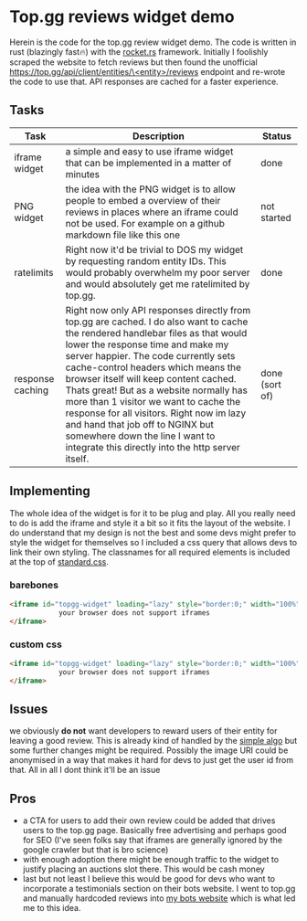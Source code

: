 # Top.gg reviews widget demo
Herein is the code for the top.gg review widget demo. The code is written in rust (blazingly fast🔥) with the [rocket.rs](https://rocket.rs/) framework. Initially I foolishly scraped the website to fetch reviews but then found the unofficial [https://top.gg/api/client/entities/\<entity\>/reviews](https://top.gg/api/client/entities/870715447136366662/reviews) endpoint and re-wrote the code to use that. API responses are cached for a faster experience.

## Tasks
|Task|Description|Status|
|---|---|---|
|iframe widget|a simple and easy to use iframe widget that can be implemented in a matter of minutes|done|
|PNG widget|the idea with the PNG widget is to allow people to embed a overview of their reviews in places where an iframe could not be used. For example on a github markdown file like this one|not started|
|ratelimits|Right now it'd be trivial to DOS my widget by requesting random entity IDs. This would probably overwhelm my poor server and would absolutely get me ratelimited by top.gg. |done|
|response caching|Right now only API responses directly from top.gg are cached. I do also want to cache the rendered handlebar files as that would lower the response time and make my server happier. The code currently sets cache-control headers which means the browser itself will keep content cached. Thats great! But as a website normally has more than 1 visitor we want to cache the response for all visitors. Right now im lazy and hand that job off to NGINX but somewhere down the line I want to integrate this directly into the http server itself.|done (sort of)|

## Implementing
The whole idea of the widget is for it to be plug and play. All you really need to do is add the iframe and style it a bit so it fits the layout of the website. I do understand that my design is not the best and some devs might prefer to style the widget for themselves so I included a css query that allows devs to link their own styling. The classnames for all required elements is included at the top of [standard.css](https://github.com/ffamilyfriendly/reviews-widget/blob/main/static/standard.css).


### barebones
```html
<iframe id="topgg-widget" loading="lazy" style="border:0;" width="100%" src="https://widget.familyfriendly.xyz/embed/<bot_id>">
            your browser does not support iframes
</iframe>
```

### custom css
```html
<iframe id="topgg-widget" loading="lazy" style="border:0;" width="100%" src="https://widget.familyfriendly.xyz/embed/<bot_id>?css=https%3A%2F%2Fexample.com%2Fwidget.css">
            your browser does not support iframes
</iframe>
```

## Issues
we obviously __do not__ want developers to reward users of their entity for leaving a good review. This is already kind of handled by the [simple algo](https://github.com/ffamilyfriendly/reviews-widget/blob/main/src/fetcher/fetch.rs#L52C73-L52C73) but some further changes might be required. Possibly the image URI could be anonymised in a way that makes it hard for devs to just get the user id from that. All in all I dont think it'll be an issue

## Pros
* a CTA for users to add their own review could be added that drives users to the top.gg page. Basically free advertising and perhaps good for SEO (I've seen folks say that iframes are generally ignored by the google crawler but that is bro science)
* with enough adoption there might be enough traffic to the widget to justify placing an auctions slot there. This would be cash money 
* last but not least I believe this would be good for devs who want to incorporate a testimonials section on their bots website. I went to top.gg and manually hardcoded reviews into [my bots website](https://threadwatcher.xyz) which is what led me to this idea.